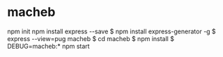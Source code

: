 # macheb

npm init
npm install express --save
$ npm install express-generator -g
$ express --view=pug macheb
$ cd macheb
$ npm install
$ DEBUG=macheb:* npm start